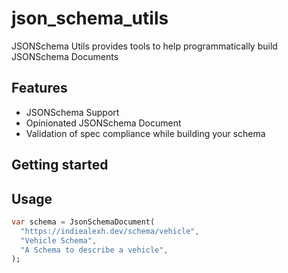 # json_schema_utils

JSONSchema Utils provides tools to help programmatically build JSONSchema Documents

## Features

 - JSONSchema Support
 - Opinionated JSONSchema Document
 - Validation of spec compliance while building your schema

## Getting started

## Usage

```dart
var schema = JsonSchemaDocument(
  "https://indiealexh.dev/schema/vehicle",
  "Vehicle Schema",
  "A Schema to describe a vehicle",
);
```
